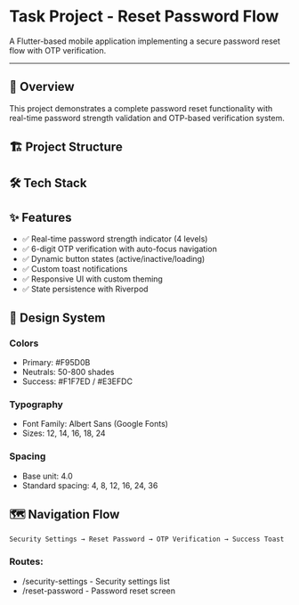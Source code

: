 # Task Project - Reset Password Flow

A Flutter-based mobile application implementing a secure password reset flow with OTP verification.

---

## 📱 Overview

This project demonstrates a complete password reset functionality with real-time password strength validation and OTP-based verification system.

## 🏗️ Project Structure


## 🛠️ Tech Stack


## ✨ Features

- ✅ Real-time password strength indicator (4 levels)
- ✅ 6-digit OTP verification with auto-focus navigation
- ✅ Dynamic button states (active/inactive/loading)
- ✅ Custom toast notifications
- ✅ Responsive UI with custom theming
- ✅ State persistence with Riverpod


## 🎨 Design System

### Colors

- Primary: #F95D0B
- Neutrals: 50-800 shades
- Success: #F1F7ED / #E3EFDC

### Typography

- Font Family: Albert Sans (Google Fonts)
- Sizes: 12, 14, 16, 18, 24

### Spacing

- Base unit: 4.0
- Standard spacing: 4, 8, 12, 16, 24, 36

## 🗺️ Navigation Flow

``` 
Security Settings → Reset Password → OTP Verification → Success Toast
```

### Routes:

- /security-settings - Security settings list
- /reset-password - Password reset screen
